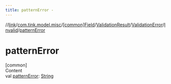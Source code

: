 ```yaml
---
title: patternError -
---
```

//[link](../../../../../index.md)/[com.tink.model.misc](../../../../index.md)/[[common]Field](../../../index.md)/[ValidationResult](../../index.md)/[ValidationError](../index.md)/[Invalid](index.md)/[patternError](pattern-error.md)



# patternError  
[common]  
Content  
val [patternError](pattern-error.md): [String](https://kotlinlang.org/api/latest/jvm/stdlib/kotlin/-string/index.html)  



